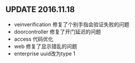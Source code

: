 UPDATE 2016.11.18
---------------------
* veinverification 修复了个别手指会验证失败的问题
* doorcontroller 修复了开门延迟的问题
* access 代码优化
* web 修复了显示错乱的问题
* enterprise uuid改为type 1
